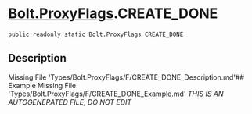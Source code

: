 # [Bolt.ProxyFlags](Types/Bolt.ProxyFlags.md).CREATE_DONE
`public readonly static Bolt.ProxyFlags CREATE_DONE`
## Description
Missing File 'Types/Bolt.ProxyFlags/F/CREATE_DONE_Description.md'## Example
Missing File 'Types/Bolt.ProxyFlags/F/CREATE_DONE_Example.md'
*THIS IS AN AUTOGENERATED FILE, DO NOT EDIT*
